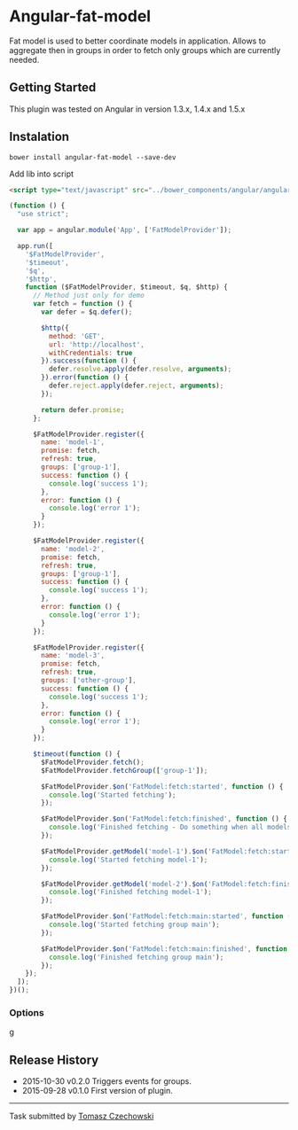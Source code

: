 # Angular-fat-model

Fat model is used to better coordinate models in application. Allows to aggregate then in groups in order to fetch only groups which are currently needed.

## Getting Started
This plugin was tested on Angular in version 1.3.x, 1.4.x and 1.5.x

## Instalation

```shell
bower install angular-fat-model --save-dev
```
Add lib into script

```html
<script type="text/javascript" src="../bower_components/angular/angular.js"></script>
```

```javascript
(function () {
  "use strict";

  var app = angular.module('App', ['FatModelProvider']);

  app.run([
    '$FatModelProvider',
    '$timeout',
    '$q',
    '$http',
    function ($FatModelProvider, $timeout, $q, $http) {
      // Method just only for demo
      var fetch = function () {
        var defer = $q.defer();

        $http({
          method: 'GET',
          url: 'http://localhost',
          withCredentials: true
        }).success(function () {
          defer.resolve.apply(defer.resolve, arguments);
        }).error(function () {
          defer.reject.apply(defer.reject, arguments);
        });

        return defer.promise;
      };

      $FatModelProvider.register({
        name: 'model-1',
        promise: fetch,
        refresh: true,
        groups: ['group-1'],
        success: function () {
          console.log('success 1');
        },
        error: function () {
          console.log('error 1');
        }
      });

      $FatModelProvider.register({
        name: 'model-2',
        promise: fetch,
        refresh: true,
        groups: ['group-1'],
        success: function () {
          console.log('success 1');
        },
        error: function () {
          console.log('error 1');
        }
      });

      $FatModelProvider.register({
        name: 'model-3',
        promise: fetch,
        refresh: true,
        groups: ['other-group'],
        success: function () {
          console.log('success 1');
        },
        error: function () {
          console.log('error 1');
        }
      });

      $timeout(function () {
        $FatModelProvider.fetch();
        $FatModelProvider.fetchGroup(['group-1']);

        $FatModelProvider.$on('FatModel:fetch:started', function () {
          console.log('Started fetching');
        });

        $FatModelProvider.$on('FatModel:fetch:finished', function () {
          console.log('Finished fetching - Do something when all models have been fetched!');
        });

        $FatModelProvider.getModel('model-1').$on('FatModel:fetch:started', function () {
          console.log('Started fetching model-1');
        });

        $FatModelProvider.getModel('model-2').$on('FatModel:fetch:finished', function () {
          console.log('Finished fetching model-1');
        });

        $FatModelProvider.$on('FatModel:fetch:main:started', function () {
          console.log('Started fetching group main');
        });

        $FatModelProvider.$on('FatModel:fetch:main:finished', function () {
          console.log('Finished fetching group main');
        });
    });
  ]);
})();
```
### Options
g

## Release History
 * 2015-10-30   v0.2.0   Triggers events for groups.
 * 2015-09-28   v0.1.0   First version of plugin.

---

Task submitted by [Tomasz Czechowski](http://czechowski.pl/)
